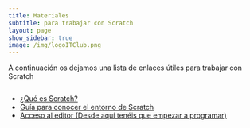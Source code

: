```yaml
---
title: Materiales
subtitle: para trabajar con Scratch
layout: page
show_sidebar: true
image: /img/logoITClub.png
---
```


A continuación os dejamos una lista de enlaces útiles para trabajar con Scratch

<div class="columns">
    <div class="column">
        <img href="/img/ScratchCat.png"></img>
    </div>
    <div class="column">
        <img href="/img/ScratchLogo.png"></img>
    </div>
</div>

- <a href="https://scratch.mit.edu/parents/" target="_blank">¿Qué es Scratch?</a>
- <a href="/docs/workshops/1911/Guía-para-conocer-sobre-el-entorno-de-Scratch-3.pdf" target="_blank">Guía para conocer el entorno de Scratch</a>
- <a href="https://scratch.mit.edu/projects/editor/" target="_blank">Acceso al editor (Desde aquí tenéis que empezar a programar)</a>